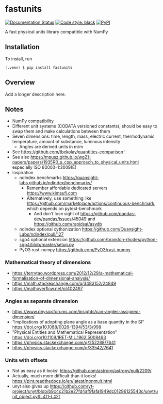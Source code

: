 # fastunits

[![Documentation Status](https://readthedocs.org/projects/fastunits/badge/?version=latest)](https://fastunits.readthedocs.io/en/latest/?badge=latest)
[![Code style: black](https://img.shields.io/badge/code%20style-black-000000.svg)](https://github.com/psf/black)
[![PyPI](https://img.shields.io/pypi/v/fastunits)](https://pypi.org/project/fastunits)

A fast physical units library compatible with NumPy

## Installation

To install, run

```
(.venv) $ pip install fastunits
```

## Overview

Add a longer description here.

## Notes

- NumPy compatibility
- Different unit systems (CODATA versioned constants), should be easy to
  swap them and make calculations between them
- Seven dimensions: time, length, mass, electric current, thermodynamic temperature,
  amount of substance, luminous intensity
  - Angles are derived units in m/m
- See https://github.com/tbekolay/quantities-comparison !
- See also https://mpusz.github.io/wg21-papers/papers/1935R0_a_cpp_approach_to_physical_units.html especially ISO 80000-1:2009(E)
- Inspiration
  - ndindex benchmarks https://quansight-labs.github.io/ndindex/benchmarks/
    - Remember affordable dedicated servers https://www.kimsufi.com
    - Alternatively, use something like https://github.com/marketplace/actions/continuous-benchmark,
      which depends on pytest-benchmark
      - And don't lose sight of https://github.com/pandas-dev/pandas/issues/45049 and https://github.com/rapidsai/asvdb
  - ndindex optional cythonization https://github.com/Quansight-Labs/ndindex/pull/127
  - sgp4 optional extension https://github.com/brandon-rhodes/python-sgp4/blob/master/setup.py
  - PyO3 rust-numpy https://github.com/PyO3/rust-numpy

### Mathematical theory of dimensions

- https://terrytao.wordpress.com/2012/12/29/a-mathematical-formalisation-of-dimensional-analysis/
- https://math.stackexchange.com/q/3483152/24849
- https://mathoverflow.net/q/402497

### Angles as separate dimension

- https://www.physicsforums.com/insights/can-angles-assigned-dimension/
- "Implications of adopting plane angle as a base quantity in the SI" https://doi.org/10.1088/0026-1394/53/3/998
- "Physical Entities and Mathematical Representation" https://doi.org/10.1109/IRET-MIL.1962.5008463
- https://physics.stackexchange.com/q/252288/7641
- https://physics.stackexchange.com/q/33542/7641

### Units with offsets

- Not as easy as it looks! https://github.com/astropy/astropy/pull/2209/
- Actually, much more difficult than it looks! https://pint.readthedocs.io/en/latest/nonmult.html
- unyt also gives up https://github.com/yt-project/unyt/blob/b9c4c21b2e27fd4af9fafa1949dc01296125543c/unyt/unit_object.py#L411-L421
